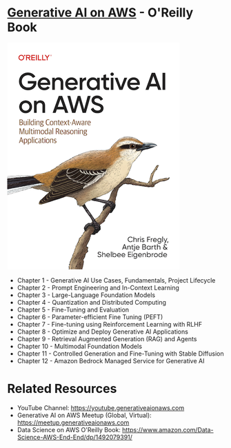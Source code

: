 # [Generative AI on AWS](https://www.amazon.com/Generative-AI-AWS-Multimodal-Applications/dp/1098159225/) - O'Reilly Book

[![](img/gaia_book_cover_sm.png)](https://www.amazon.com/Generative-AI-AWS-Multimodal-Applications/dp/1098159225/)

* Chapter 1 - Generative AI Use Cases, Fundamentals, Project Lifecycle
* Chapter 2 - Prompt Engineering and In-Context Learning
* Chapter 3 - Large-Language Foundation Models
* Chapter 4 - Quantization and Distributed Computing
* Chapter 5 - Fine-Tuning and Evaluation
* Chapter 6 - Parameter-efficient Fine Tuning (PEFT)
* Chapter 7 - Fine-tuning using Reinforcement Learning with RLHF
* Chapter 8 - Optimize and Deploy Generative AI Applications
* Chapter 9 - Retrieval Augmented Generation (RAG) and Agents
* Chapter 10 - Multimodal Foundation Models
* Chapter 11 - Controlled Generation and Fine-Tuning with Stable Diffusion
* Chapter 12 - Amazon Bedrock Managed Service for Generative AI

# Related Resources
* YouTube Channel: https://youtube.generativeaionaws.com
* Generative AI on AWS Meetup (Global, Virtual): https://meetup.generativeaionaws.com
* Data Science on AWS O'Reilly Book: https://www.amazon.com/Data-Science-AWS-End-End/dp/1492079391/
